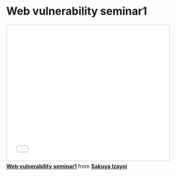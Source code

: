 # Web vulnerability seminar1

<iframe src="//www.slideshare.net/slideshow/embed_code/36834525" width="427" height="356" frameborder="0" marginwidth="0" marginheight="0" scrolling="no" style="border:1px solid #CCC; border-width:1px; margin-bottom:5px; max-width: 100%;" allowfullscreen> </iframe> <div style="margin-bottom:5px"> <strong> <a href="https://www.slideshare.net/Izayoi49ya/web-vulnerability-seminar1" title="Web vulnerability seminar1" target="_blank">Web vulnerability seminar1</a> </strong> from <strong><a href="http://www.slideshare.net/Izayoi49ya" target="_blank">Sakuya Izayoi</a></strong> </div>

